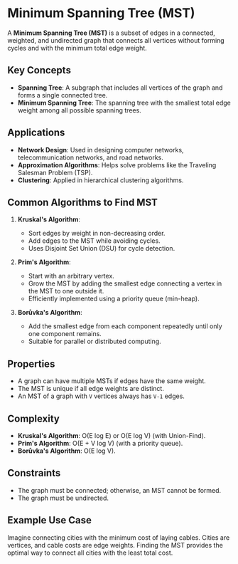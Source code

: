 # Minimum Spanning Tree (MST)

A **Minimum Spanning Tree (MST)** is a subset of edges in a connected, weighted, and undirected graph that connects all vertices without forming cycles and with the minimum total edge weight.

## Key Concepts

- **Spanning Tree**: A subgraph that includes all vertices of the graph and forms a single connected tree.
- **Minimum Spanning Tree**: The spanning tree with the smallest total edge weight among all possible spanning trees.

## Applications

- **Network Design**: Used in designing computer networks, telecommunication networks, and road networks.
- **Approximation Algorithms**: Helps solve problems like the Traveling Salesman Problem (TSP).
- **Clustering**: Applied in hierarchical clustering algorithms.

## Common Algorithms to Find MST

1. **Kruskal's Algorithm**:
    - Sort edges by weight in non-decreasing order.
    - Add edges to the MST while avoiding cycles.
    - Uses Disjoint Set Union (DSU) for cycle detection.

2. **Prim's Algorithm**:
    - Start with an arbitrary vertex.
    - Grow the MST by adding the smallest edge connecting a vertex in the MST to one outside it.
    - Efficiently implemented using a priority queue (min-heap).

3. **Borůvka's Algorithm**:
    - Add the smallest edge from each component repeatedly until only one component remains.
    - Suitable for parallel or distributed computing.

## Properties

- A graph can have multiple MSTs if edges have the same weight.
- The MST is unique if all edge weights are distinct.
- An MST of a graph with `V` vertices always has `V-1` edges.

## Complexity

- **Kruskal's Algorithm**: O(E log E) or O(E log V) (with Union-Find).
- **Prim's Algorithm**: O(E + V log V) (with a priority queue).
- **Borůvka's Algorithm**: O(E log V).

## Constraints

- The graph must be connected; otherwise, an MST cannot be formed.
- The graph must be undirected.

## Example Use Case

Imagine connecting cities with the minimum cost of laying cables. Cities are vertices, and cable costs are edge weights. Finding the MST provides the optimal way to connect all cities with the least total cost.
